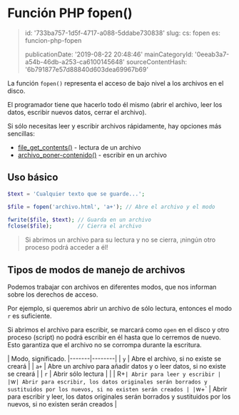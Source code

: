 Función PHP fopen()
===================

> id: '733ba757-1d5f-4717-a088-5ddabe730838'
> slug:
> 	cs: fopen
> 	es: funcion-php-fopen
> 
> publicationDate: '2019-08-22 20:48:46'
> mainCategoryId: '0eeab3a7-a54b-46db-a253-ca6100145648'
> sourceContentHash: '6b791877e57d88840d603dea69967b69'

La función `fopen()` representa el acceso de bajo nivel a los archivos en el disco.

El programador tiene que hacerlo todo él mismo (abrir el archivo, leer los datos, escribir nuevos datos, cerrar el archivo).

Si sólo necesitas leer y escribir archivos rápidamente, hay opciones más sencillas:

- <a href="/file-get-contents">file_get_contents()</a> - lectura de un archivo
- <a href="/archivo-poner-contenido">archivo_poner-contenido()</a> - escribir en un archivo

Uso básico
----------------

```php
$text = 'Cualquier texto que se guarde...';

$file = fopen('archivo.html', 'a+'); // Abre el archivo y el modo

fwrite($file, $text); // Guarda en un archivo
fclose($file);        // Cierra el archivo
```

> Si abrimos un archivo para su lectura y no se cierra, ¡ningún otro proceso podrá acceder a él!

Tipos de modos de manejo de archivos
----------------------------

Podemos trabajar con archivos en diferentes modos, que nos informan sobre los derechos de acceso.

Por ejemplo, si queremos abrir un archivo de sólo lectura, entonces el modo `r` es suficiente.

Si abrimos el archivo para escribir, se marcará como `open` en el disco y otro proceso (script) no podrá escribir en él hasta que lo cerremos de nuevo. Esto garantiza que el archivo no se corrompa durante la escritura.

| Modo, significado.
|-------|--------|
| `y` | Abre el archivo, si no existe se creará |
| `a+` | Abre un archivo para añadir datos y o leer datos, si no existe se creará |
| `r` | Abrir sólo lectura |
| | R+` | Abrir para leer y escribir |
| `w` | Abrir para escribir, los datos originales serán borrados y sustituidos por los nuevos, si no existen serán creados |
| `w+` | Abrir para escribir y leer, los datos originales serán borrados y sustituidos por los nuevos, si no existen serán creados |
